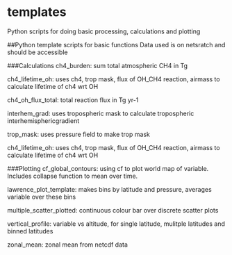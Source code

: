 # templates
Python scripts for doing basic processing, calculations and plotting

##Python template scripts for basic functions
Data used is on netsratch and should be accessible

###Calculations
ch4_burden: sum total atmospheric CH4 in Tg

ch4_lifetime_oh: uses ch4, trop mask, flux of OH_CH4 reaction, airmass to calculate lifetime of ch4 wrt OH

ch4_oh_flux_total: total reaction flux in Tg yr-1

interhem_grad: uses tropospheric mask to calculate tropospheric interhemisphericgradient

trop_mask: uses pressure field to make trop mask

ch4_lifetime_oh: uses ch4, trop mask, flux of OH_CH4 reaction, airmass to calculate lifetime of ch4 wrt OH

###Plotting
cf_global_contours: using cf to plot world map of variable. Includes collapse function to mean over time.

lawrence_plot_template: makes bins by latitude and pressure, averages variable over these bins

multiple_scatter_plotted: continuous colour bar over discrete scatter plots

vertical_profile: variable vs altitude, for single latitude, mulitple latitudes and binned latitudes

zonal_mean: zonal mean from netcdf data
